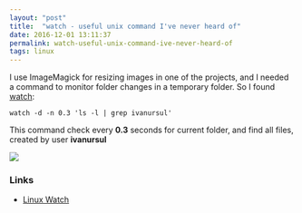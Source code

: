 ```yaml
---
layout: "post"
title:  "watch - useful unix command I've never heard of"
date: 2016-12-01 13:11:37
permalink: watch-useful-unix-command-ive-never-heard-of
tags: linux
---
```



I use ImageMagick for resizing images in one of the projects, and I needed a command to monitor folder changes in a temporary folder. So I found [watch](https://linux.die.net/man/1/watch):

```
watch -d -n 0.3 'ls -l | grep ivanursul'
```

This command check every **0.3** seconds for current folder, and find all files, created by user **ivanursul**


![](assets/images/out.gif)

### <a href="#links" name="links"><i class="fa fa-link anchor" aria-hidden="true"></i></a> Links

* [Linux Watch](https://linux.die.net/man/1/watch)